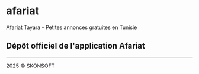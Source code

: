 # afariat
Afariat Tayara - Petites annonces gratuites en Tunisie

## Dépôt officiel de l'application Afariat

___
2025 &copy; SKONSOFT
